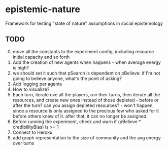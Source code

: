 epistemic-nature
================

Framework for testing "state of nature" assumptions in social epistemology

## TODO
0. move all the constants to the experiment config, including resource initial capacity and so forth
1. Add the creation of new agents when <Condition> happens - when average energy is high?
2. we should set it such that pSearch is dependent on pBelieve: if I'm not going to believe anyone, what's the point of asking?
3. Add logging per agents
4. How to visualize?
5. Each turn, iterate ove all the players, run their turns, then iterate all the resources,
and create new ones instead of those depleted - before or after the turn? can you assign depleted resources? - won't happen,
since a resource is only assigned to the precious few who asked for it before others knew of it. after that, it can no longer be assigned.
6. Before running the experiment, check and warn if (pBelieve * credibilityBias) is >= 1
7. Connect to Heroku
8. add graph representation to the size of community and the avg energy over turns


